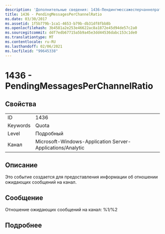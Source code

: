 ```yaml
---
description: 'Дополнительные сведения: 1436-Пендингмессажесперчаннелратио'
title: 1436 - PendingMessagesPerChannelRatio
ms.date: 03/30/2017
ms.assetid: 1f5b779b-1ca1-4653-b79b-db31df8fbb8b
ms.openlocfilehash: 3b4581a2e253e46622ac8a1872e45d94de57c2a0
ms.sourcegitcommit: ddf7edb67715a5b9a45e3dd44536dabc153c1de0
ms.translationtype: MT
ms.contentlocale: ru-RU
ms.lasthandoff: 02/06/2021
ms.locfileid: "99645338"
---
```

# <a name="1436---pendingmessagesperchannelratio"></a>1436 - PendingMessagesPerChannelRatio

## <a name="properties"></a>Свойства  
  
|||  
|-|-|  
|ID|1436|  
|Keywords|Quota|  
|Level|Подробный|  
|Канал|Microsoft-Windows-Application Server-Applications/Analytic|  
  
## <a name="description"></a>Описание  

 Это событие создается для предоставления информации об отношении ожидающих сообщений на канал.  
  
## <a name="message"></a>Сообщение  

 Отношение ожидающих сообщений на канал: %1/%2  
  
## <a name="details"></a>Подробнее
